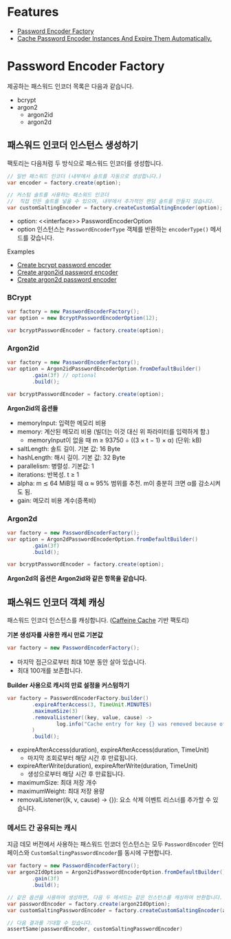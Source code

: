 # Features

- [Password Encoder Factory](#password-encoder-factory)
- [Cache Password Encoder Instances And Expire Them Automatically.](#패스워드-인코더-객체-캐싱)

# Password Encoder Factory

제공하는 패스워드 인코더 목록은 다음과 같습니다.

- bcrypt
- argon2
  - argon2id
  - argon2d

## 패스워드 인코더 인스턴스 생성하기

팩토리는 다음처럼 두 방식으로 패스워드 인코더를 생성합니다. 

```java
// 일반 패스워드 인코더 (내부에서 솔트를 자동으로 생성합니다.)
var encoder = factory.create(option);

// 커스텀 솔트를 사용하는 패스워드 인코더
//  직접 만든 솔트를 넣을 수 있으며, 내부에서 추가적인 랜덤 솔트를 만들지 않습니다.
var customSaltingEncoder = factory.createCustomSaltingEncoder(option);
```

- option: &lt;&lt;interface&gt;&gt; PasswordEncoderOption
- option 인스턴스는 `PasswordEncoderType` 객체를 반환하는 `encoderType()` 메서드를 갖습니다.

Examples

- [Create bcrypt password encoder](#bcrypt)
- [Create argon2id password encoder](#argon2id)
- [Create argon2d password encoder](#argon2d)

### BCrypt

```java
var factory = new PasswordEncoderFactory();
var option = new BcryptPasswordEncoderOption(12);

var bcryptPasswordEncoder = factory.create(option);
```

### Argon2id

```java
var factory = new PasswordEncoderFactory();
var option = Argon2idPasswordEncoderOption.fromDefaultBuilder()
        .gain(3f) // optional
        .build();

var bcryptPasswordEncoder = factory.create(option);
```

**Argon2id의 옵션들**

- memoryInput: 입력한 메모리 비용
- memory: 계산된 메모리 비용 (빌더는 이것 대신 위 파라미터를 입력하게 함.)
  - memoryInput이 없을 때 m ≥ 93750 ÷ ((3 × t − 1) × α)  (단위: kB)
- saltLength: 솔트 길이. 기본 값: 16 Byte
- hashLength: 해시 길이. 기본 값: 32 Byte
- parallelism: 병렬성. 기본값: 1
- iterations: 반복성. t ≥ 1
- alpha: m ≲ 64 MiB일 때 α ≈ 95% 범위를 추천. m이 충분히 크면 α를 감소시켜도 됨.
- gain: 메모리 비용 계수(증폭비)

### Argon2d

```java
var factory = new PasswordEncoderFactory();
var option = Argon2dPasswordEncoderOption.fromDefaultBuilder()
        .gain(3f)
        .build();

var bcryptPasswordEncoder = factory.create(option);
```

**Argon2d의 옵션은 Argon2id와 같은 항목을 같습니다.**

## 패스워드 인코더 객체 캐싱

패스워드 인코더 인스턴스를 캐싱합니다. ([Caffeine Cache](https://github.com/ben-manes/caffeine) 기반 팩토리)

**기본 생성자를 사용한 캐시 만료 기본값**

```java
var factory = new PasswordEncoderFactory();
```

- 마지막 접근으로부터 최대 10분 동안 살아 있습니다.
- 최대 100개를 보존합니다.

**Builder 사용으로 캐시의 만료 설정을 커스텀하기**

```java
var factory = PasswordEncoderFactory.builder()
        .expireAfterAccess(3, TimeUnit.MINUTES)
        .maximumSize(3)
        .removalListener((key, value, cause) ->
                log.info("Cache entry for key {} was removed because of: {}", key, cause)
        )
        .build();
```

- expireAfterAccess(duration), expireAfterAccess(duration, TimeUnit)
  - 마지막 조회로부터 해당 시간 후 만료됩니다.
- expireAfterWrite(duration), expireAfterWrite(duration, TimeUnit)
  - 생성으로부터 해당 시간 후 만료됩니다.
- maximumSize: 최대 저장 개수
- maximumWeight: 최대 저장 용량
- removalListener((k, v, cause) -> {}): 요소 삭제 이벤트 리스너를 추가할 수 있습니다.

### 메서드 간 공유되는 캐시

지금 데모 버전에서 사용하는 패스워드 인코더 인스턴스는 모두
`PasswordEncoder` 인터페이스와 `CustomSaltingPasswordEncoder`를 동시에 구현합니다.

```java
var factory = new PasswordEncoderFactory();
var argon2IdOption = Argon2idPasswordEncoderOption.fromDefaultBuilder()
        .gain(3f)
        .build();

// 같은 옵션을 사용하여 생성하면, 다음 두 메서드는 같은 인스턴스를 캐싱하여 반환합니다.
var passwordEncoder = factory.create(argon2IdOption);
var customSaltingPasswordEncoder = factory.createCustomSaltingEncoder(argon2IdOption);
```

```kotlin
// 다음 결과를 기대할 수 있습니다.
assertSame(passwordEncoder, customSaltingPasswordEncoder)
```